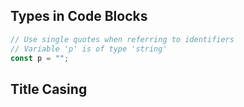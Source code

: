 
## Types in Code Blocks

```ts
// Use single quotes when referring to identifiers
// Variable 'p' is of type 'string'
const p = "";
```

## Title Casing
